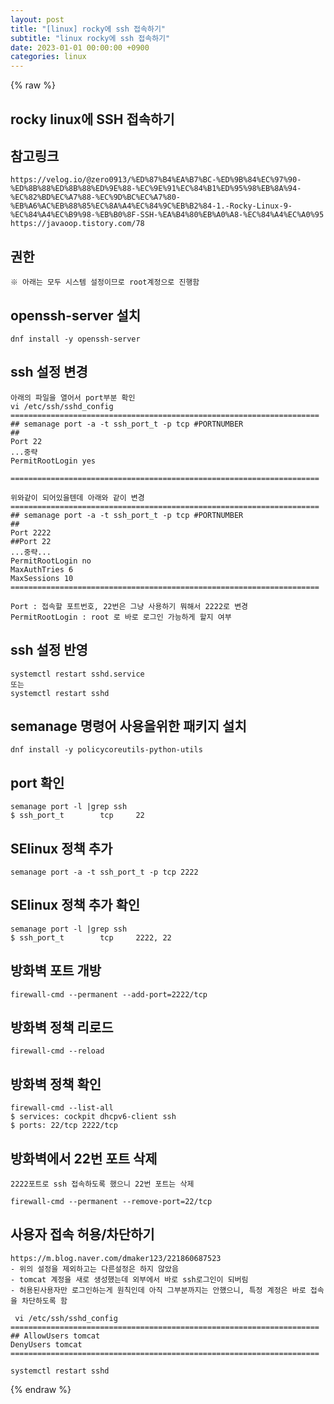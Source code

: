 ```yaml
---
layout: post
title: "[linux] rocky에 ssh 접속하기"
subtitle: "linux rocky에 ssh 접속하기"
date: 2023-01-01 00:00:00 +0900
categories: linux
---
```

{% raw %}
## rocky linux에 SSH 접속하기  
  
## 참고링크  
	https://velog.io/@zero0913/%ED%87%B4%EA%B7%BC-%ED%9B%84%EC%97%90-%ED%8B%88%ED%8B%88%ED%9E%88-%EC%9E%91%EC%84%B1%ED%95%98%EB%8A%94-%EC%82%BD%EC%A7%88-%EC%9D%BC%EC%A7%80-%EB%A6%AC%EB%88%85%EC%8A%A4%EC%84%9C%EB%B2%84-1.-Rocky-Linux-9-%EC%84%A4%EC%B9%98-%EB%B0%8F-SSH-%EA%B4%80%EB%A0%A8-%EC%84%A4%EC%A0%95  
	https://javaoop.tistory.com/78  
## 권한  
	※ 아래는 모두 시스템 설정이므로 root계정으로 진행함  
  
## openssh-server 설치  
	dnf install -y openssh-server  
  
## ssh 설정 변경  
	아래의 파일을 열어서 port부분 확인  
	vi /etc/ssh/sshd_config  
	=====================================================================  
	## semanage port -a -t ssh_port_t -p tcp #PORTNUMBER  
	##  
	Port 22  
	...중략  
	PermitRootLogin yes  
  
	=====================================================================  
  
	위와같이 되어있을텐데 아래와 같이 변경  
	=====================================================================  
	## semanage port -a -t ssh_port_t -p tcp #PORTNUMBER  
	##  
	Port 2222  
	##Port 22  
	...중략...  
	PermitRootLogin no  
	MaxAuthTries 6  
	MaxSessions 10  
	=====================================================================  
  
	Port : 접속할 포트번호, 22번은 그냥 사용하기 뭐해서 2222로 변경  
	PermitRootLogin : root 로 바로 로그인 가능하게 할지 여부  
  
## ssh 설정 반영  
	systemctl restart sshd.service  
	또는  
	systemctl restart sshd  
  
## semanage 명령어 사용을위한 패키지 설치  
	dnf install -y policycoreutils-python-utils  
  
## port 확인  
	semanage port -l |grep ssh  
	$ ssh_port_t		tcp		22  
  
## SElinux 정책 추가  
	semanage port -a -t ssh_port_t -p tcp 2222  
  
## SElinux 정책 추가 확인  
	semanage port -l |grep ssh  
	$ ssh_port_t		tcp		2222, 22  
  
## 방화벽 포트 개방  
	firewall-cmd --permanent --add-port=2222/tcp  
  
## 방화벽 정책 리로드  
	firewall-cmd --reload  
  
## 방화벽 정책 확인  
	firewall-cmd --list-all  
	$ services: cockpit dhcpv6-client ssh  
	$ ports: 22/tcp 2222/tcp  
  
## 방화벽에서 22번 포트 삭제  
	2222포트로 ssh 접속하도록 했으니 22번 포트는 삭제  
  
	firewall-cmd --permanent --remove-port=22/tcp  
  
## 사용자 접속 허용/차단하기  
	https://m.blog.naver.com/dmaker123/221860687523  
	- 위의 설정을 제외하고는 다른설정은 하지 않았음  
	- tomcat 계정을 새로 생성했는데 외부에서 바로 ssh로그인이 되버림  
	- 허용된사용자만 로그인하는게 원칙인데 아직 그부분까지는 안했으니, 특정 계정은 바로 접속을 차단하도록 함  
  
	 vi /etc/ssh/sshd_config  
	=====================================================================  
	## AllowUsers tomcat  
	DenyUsers tomcat  
	=====================================================================  
  
	systemctl restart sshd  

{% endraw %}

